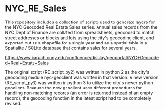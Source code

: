 # NYC_RE_Sales

This repository includes a collection of scripts used to generate layers for the NYC Geocoded Real Estate Sales series. Annual sales records from the NYC Dept of Finance are collated from spreadsheets, geocoded to match street addresses or blocks and lots using the city's geocoding client, and exported out as a shapefile for a single year and as a spatial table in a Spatialite / SQLite database that contains sales for several years.

https://www.baruch.cuny.edu/confluence/display/geoportal/NYC+Geocoded+Real+Estate+Sales

The original script (RE_script_py2) was written in python 2 as the city's geocoding module nyc-geoclient was written in that version. A new version (RE_script_py3) was written in python 3 to utilize the city's newer python-geoclient. Because the new geoclient uses different procedures for handling non-matching records (an error is returned instead of an empty record), the geocoding function in the latest script had to be completely revised. 
